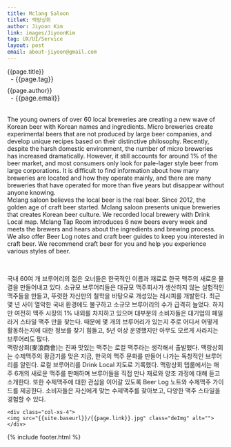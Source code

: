```yaml
---
title: Mclang Saloon
titleK: 맥랑상회
author: Jiyoon Kim
link: images/JiyoonKim
tag: UX/UI/Service
layout: post
email: about-jiyoon@gmail.com
---	
```


<div class="container">

<div class="deDep">
{{page.title}}<br>
<p style="font-size:15px; margin:0px; padding:0px 0px 0px 8px; margin:0px 0px 8px 0px;">- {{page.tag}}</p>
{{page.author}}<br>
<p style="font-size:15px; margin:0px; padding:0px 0px 0px 8px;">- {{page.email}}</p>
</div>

<br>

<div class="det lato">


The young owners of over 60 local breweries are creating a new wave of Korean beer with Korean names and ingredients. Micro breweries create experimental beers that are not produced by large beer companies, and develop unique recipes based on their distinctive philosophy. Recently, despite the harsh domestic environment, the number of micro breweries has increased dramatically. However, it still accounts for around 1% of the beer market, and most consumers only look for pale-lager style beer from large corporations. It is difficult to find information about how many breweries are located and how they operate mainly, and there are many breweries that have operated for more than five years but disappear without anyone knowing.
<br>
Mclang saloon believes the local beer is the real beer. Since 2012, the golden age of craft beer started. Mclang saloon presents unique breweries that creates Korean beer culture. We recorded local brewery with Drink Local map. Mclang Tap Room introduces 6 new beers every week and meets the brewers and hears about the ingredients and brewing process. We also offer Beer Log notes and craft beer guides to keep you interested in craft beer. We recommend craft beer for you and help you experience various styles of beer.



</div>

<br>

<div class="noto">

국내 60여 개 브루어리의 젊은 오너들은 한국적인 이름과 재료로 한국 맥주의 새로운 물결을 만들어내고 있다. 소규모 브루어리들은 대규모 맥주회사가 생산하지 않는 실험적인 맥주들을 만들고, 뚜렷한 자신만의 철학을 바탕으로 개성있는 레시피를 개발한다. 최근 몇 년 사이 열악한 국내 환경에도 불구하고 소규모 브루어리의 수가 급격히 늘었다. 하지만 여전히 맥주 시장의 1% 내외를 차지하고 있으며 대부분의 소비자들은 대기업의 페일 라거 스타일 맥주 만을 찾는다. 때문에 몇 개의 브루어리가 있는지 주로 어디서 어떻게 활동하는지에 대한 정보를 찾기 힘들고, 5년 이상 운영했지만 아무도 모르게 사라지는 브루어리도 많다.
<br>
맥랑상회(麥浪商會)는 진짜 맛있는 맥주는 로컬 맥주라는 생각해서 출발했다. 맥랑상회는 수제맥주의 황금기를 맞은 지금, 한국의 맥주 문화를 만들어 나가는 독창적인 브루어리를 알린다. 로컬 브루어리를 Drink Local 지도로 기록했다. 맥랑상회 탭룸에서는 매주 6개의 새로운 맥주를 판매하며 브루어들을 직접 만나 재료와 양조 과정에 대해 듣고 소개한다. 또한 수제맥주에 대한 관심을 이어갈 있도록 Beer Log 노트와 수제맥주 가이드를 제공한다. 소비자들은 자신에게 맞는 수제맥주를 찾아보고, 다양한 맥주 스타일을 경험할 수 있다.


</div>

<div class="row noto">
	
	<div class="col-xs-4">
	<img src="{{site.baseurl}}/{{page.link}}.jpg" class="deImg" alt=""></div>
	
</div>

	

</div> 

{% include footer.html %}